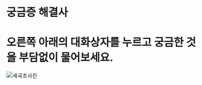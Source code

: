 # 궁금증 해결사 
  

# 오른쪽 아래의 대화상자를 누르고 궁금한 것을 부담없이 물어보세요.

![세곡초사진](https://user-images.githubusercontent.com/81296972/118234662-9fab5300-b4ce-11eb-85e0-276eead18ece.png)






